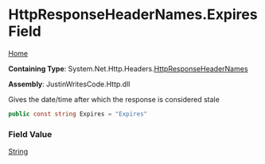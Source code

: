 # HttpResponseHeaderNames\.Expires Field

[Home](../../../../README.md)

**Containing Type**: System\.Net\.Http\.Headers\.[HttpResponseHeaderNames](../README.md)

**Assembly**: JustinWritesCode\.Http\.dll

  
Gives the date/time after which the response is considered stale

```csharp
public const string Expires = "Expires"
```

### Field Value

[String](https://docs.microsoft.com/en-us/dotnet/api/system.string)

